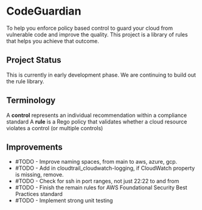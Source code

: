 # CodeGuardian
To help you enforce policy based control to guard your cloud from vulnerable code and improve the quality. This project
is a library of rules that helps you achieve that outcome. 

## Project Status
This is currently in early development phase. We are continuing to build out the rule library.

## Terminology
A **control** represents an individual recommendation within a compliance standard
A **rule** is a Rego policy that validates whether a cloud resource violates a control (or multiple controls)

## Improvements
- #TODO - Improve naming spaces, from main to aws, azure, gcp.
- #TODO - Add in cloudtrail_cloudwatch-logging, if CloudWatch property is missing, remove.
- #TODO - Check for ssh in port ranges, not just 22:22 to and from
- #TODO - Finish the remain rules for AWS Foundational Security Best Practices standard
- #TODO - Implement strong unit testing
